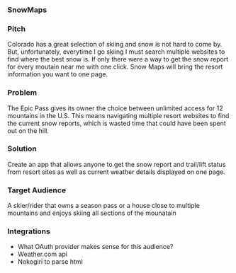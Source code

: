 ### SnowMaps

### Pitch

Colorado has a great selection of skiing and snow is not hard to come by. But, unfortunately, everytime I go skiing I must search multiple websites to find where the best snow is. If only there were a way to get the snow report for every moutain near me with one click. Snow Maps will bring the resort information you want to one page.

### Problem

The Epic Pass gives its owner the choice between unlimited access for 12 mountains in the U.S. This means navigating multiple resort websites to find the current snow reports, which is wasted time that could have been spent out on the hill.

### Solution

Create an app that allows anyone to get the snow report and trail/lift status from resort sites as well as current weather details displayed on one page.

### Target Audience

A skier/rider that owns a season pass or a house close to multiple mountains and enjoys skiing all sections of the mounatain

### Integrations

* What OAuth provider makes sense for this audience?
* Weather.com api
* Nokogiri to parse html
